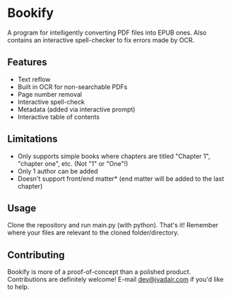# Bookify
A program for intelligently converting PDF files into EPUB ones. Also contains an interactive spell-checker to fix errors made by OCR.

## Features
- Text reflow
- Built in OCR for non-searchable PDFs
- Page number removal
- Interactive spell-check
- Metadata (added via interactive prompt)
- Interactive table of contents

## Limitations
- Only supports simple books where chapters are titled "Chapter 1", "chapter one", etc. (Not "1" or "One"!)
- Only 1 author can be added
- Doesn't support front/end matter* (end matter will be added to the last chapter)

## Usage
Clone the repository and run main.py (with python). That's it! Remember where your files are relevant to the cloned folder/directory.

## Contributing
Bookify is more of a proof-of-concept than a polished product. Contributions are definitely welcome! E-mail [dev@jvadair.com](mailto:dev@jvadair.com) if you'd like to help.